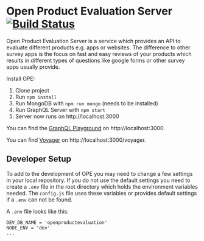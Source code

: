 # Open Product Evaluation Server [![Build Status](https://travis-ci.org/th-koeln/open-product-evaluation-server.svg?branch=master)](https://travis-ci.org/th-koeln/open-product-evaluation-server)

Open Product Evaluation Server is a service which provides an API to evaluate different products e.g. apps or websites.
The difference to other survey apps is the focus on fast and easy reviews of your products which results in different types of questions like google forms or other survey apps usually provide.

Install OPE:

1. Clone project
2. Run `npm install`
4. Run MongoDB with `npm run mongo` (needs to be installed)
5. Run GraphQL Server with `npm start`
6. Server now runs on http://localhost:3000

You can find the [GraphQL Playground](https://github.com/graphcool/graphql-playground) on http://localhost:3000.

You can find [Voyager](https://github.com/graphcool/graphql-playground) on http://localhost:3000/voyager.

## Developer Setup

To add to the development of OPE you may need to change a few settings in your local repository. If you do not use the default settings you need to create a `.env` file in the root directory which holds the environment variables needed. The `config.js` file uses these variables or provides default settings if a `.env` can not be found.

A `.env` file looks like this:

```
DEV_DB_NAME = 'openproductevaluation'
NODE_ENV = 'dev'
...
```
